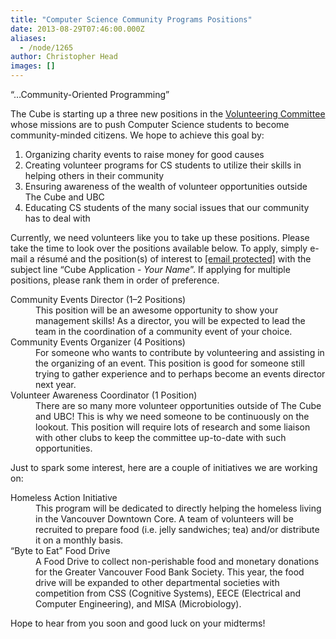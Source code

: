 ```yaml
---
title: "Computer Science Community Programs Positions"
date: 2013-08-29T07:46:00.000Z
aliases:
  - /node/1265
author: Christopher Head
images: []
---
```


<div class="field field-name-body field-type-text-with-summary field-label-hidden"><div class="field-items"><div class="field-item even"><p>&#x201C;&#x2026;Community-Oriented Programming&#x201D;</p>
<p>The Cube is starting up a three new positions in the <a href="/club/about/volunteer">Volunteering Committee</a> whose missions are to push Computer Science students to become community-minded citizens. We hope to achieve this goal by:</p>
<ol>
<li>Organizing charity events to raise money for good causes</li>
<li>Creating volunteer programs for CS students to utilize their skills in helping others in their community</li>
<li>Ensuring awareness of the wealth of volunteer opportunities outside The Cube and UBC</li>
<li>Educating CS students of the many social issues that our community has to deal with</li>
</ol>
<p>Currently, we need volunteers like you to take up these positions. Please take the time to look over the positions available below. To apply, simply e-mail a r&#xE9;sum&#xE9; and the position(s) of interest to <a href="/cdn-cgi/l/email-protection#4036303600342825233522256e2321"><span class="__cf_email__" data-cfemail="1264626452667a77716770773c7173">[email&#xA0;protected]</span></a> with the subject line &#x201C;Cube Application - <i>Your Name</i>&#x201D;. If applying for multiple positions, please rank them in order of preference.</p>
<dl>
<dt>Community Events Director (1&#x2013;2 Positions)</dt>
<dd>This position will be an awesome opportunity to show your management skills! As a director, you will be expected to lead the team in the coordination of a community event of your choice.</dd>
<dt>Community Events Organizer (4 Positions)</dt>
<dd>For someone who wants to contribute by volunteering and assisting in the organizing of an event. This position is good for someone still trying to gather experience and to perhaps become an events director next year.</dd>
<dt>Volunteer Awareness Coordinator (1 Position)</dt>
<dd>There are so many more volunteer opportunities outside of The Cube and UBC! This is why we need someone to be continuously on the lookout. This position will require lots of research and some liaison with other clubs to keep the committee up-to-date with such opportunities.</dd>
</dl>
<p>Just to spark some interest, here are a couple of initiatives we are working on:</p>
<dl>
<dt>Homeless Action Initiative</dt>
<dd>This program will be dedicated to directly helping the homeless living in the Vancouver Downtown Core. A team of volunteers will be recruited to prepare food (i.e. jelly sandwiches; tea) and/or distribute it on a monthly basis.</dd>
<dt>&#x201C;Byte to Eat&#x201D; Food Drive</dt>
<dd>A Food Drive to collect non-perishable food and monetary donations for the Greater Vancouver Food Bank Society. This year, the food drive will be expanded to other departmental societies with competition from CSS (Cognitive Systems), EECE (Electrical and Computer Engineering), and MISA (Microbiology).</dd>
</dl>
<p>Hope to hear from you soon and good luck on your midterms!</p>
</div></div></div>    <footer>
          </footer>
